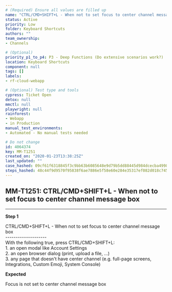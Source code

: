 ```yaml
---
# (Required) Ensure all values are filled up
name: "CTRL/CMD+SHIFT+L - When not to set focus to center channel message box"
status: Active
priority: Low
folder: Keyboard Shortcuts
authors: ""
team_ownership: 
- Channels

# (Optional)
priority_p1_to_p4: P3 - Deep Functions (Do extensive scenarios work?)
location: Keyboard Shortcuts
component: null
tags: []
labels: 
- rf-cloud-webapp

# (Optional) Test type and tools
cypress: Ticket Open
detox: null
mmctl: null
playwright: null
rainforest: 
- Webapp
- in Production
manual_test_environments: 
- Automated - No manual tests needed

# Do not change
id: 4064374
key: MM-T1251
created_on: "2020-01-23T13:38:25Z"
last_updated: ""
case_hashed: 09cf61f6318845f3c9bb63b6085648e9d79b5dd88445d984dcecba49986363abc8b14500b982a9d6a8919a35e03933a9
steps_hashed: 48c44f9d9570f95838f6ae7886e5f58e60e284e35317ef082d018c7459ad67d21fc96ee2a953171ea9cf770b5e1133c1
---
```


<!-- (Auto-generated) Based on frontmatter's "key" and "name" -->

## MM-T1251: CTRL/CMD+SHIFT+L - When not to set focus to center channel message box

---

**Step 1**

CTRL/CMD+SHIFT+L - When not to set focus to center channel message box\
\--------------------\
With the following true, press CTRL/CMD+SHIFT+L:\
1\. an open modal like Account Settings\
2\. an open browser dialog (print, upload a file, ...)\
3\. any page that doesn't have center channel (e.g. full-page screens, Integrations, Custom Emoji, System Console)

**Expected**

Focus is not set to center channel message box
